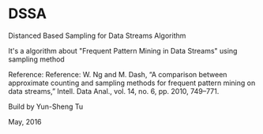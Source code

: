 # DSSA
Distanced Based Sampling for Data Streams Algorithm

It's a algorithm about "Frequent Pattern Mining in Data Streams" using sampling method

Reference: Reference: W. Ng and M. Dash, “A comparison between approximate counting and sampling methods for frequent pattern mining on data streams,” Intell. Data Anal., vol. 14, no. 6, pp. 2010, 749–771.

Build by Yun-Sheng Tu

May, 2016
